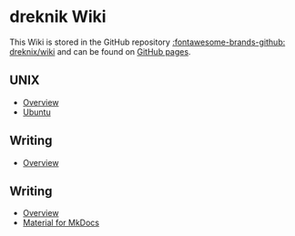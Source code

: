 # dreknik Wiki

This Wiki is stored in the GitHub repository
[:fontawesome-brands-github: dreknix/wiki](https://github.com/dreknix/wiki/) and
can be found on [GitHub pages](https://dreknix.github.io/wiki/).

## UNIX

* [Overview](unix/)
* [Ubuntu](unix/ubuntu)

## Writing

* [Overview](windows/)

## Writing

* [Overview](writing/)
* [Material for MkDocs](writing/mkdocs/)

